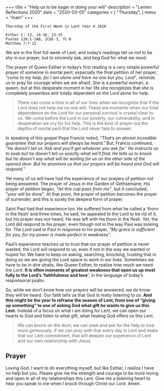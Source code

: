 +++
title = "Help us to be eager in doing your will"
description = "Lenten Reflections 2020"
date = "2020-03-05"
categories = [
    "Thursday",
]
menu = "main"
+++

```
Thursday of the First Week in Lent Year A 2020

Esther C: 12, 14-16, 23-25
Psalms 138:1-2AB, 2CDE-3, 7C-8
Matthew 7:7-12
```

We are in the first full week of Lent, and today’s readings tell us not to be shy in our prayer, but to sincerely ask, and beg God for what we _need_.

The prayer of Queen Esther in today’s first reading is a very simple powerful prayer of someone in mortal peril, especially the final petition of her prayer, _"come to my help, for I am alone and have no one but you, Lord"_, reminds us to pray for courage when we are afraid. She is a powerful woman, a queen, but at this desperate moment in her life she recognizes that she is completely powerless and totally dependent on the Lord alone for help. 

>There can come a time in all of our lives when we recognize that if the Lord does not help me no one will. These are moments when our total dependence on the Lord for our personal survival is crystal clear to us. We come before the Lord in our poverty, our vulnerability, and in desperation we cry for his help. This is the kind of prayer out the depths of mortal peril that the Lord never fails to answer. 

In speaking of this gospel Pope Francis noted, _“That’s an almost incredible guarantee that our prayers will always be heard."_ But, Francis continued, _“He doesn’t tell us ‘Ask and you’ll get whatever you ask for.’ He instructs us to seek but he doesn’t tell us exactly what we’ll find. He tells us to knock but he doesn’t say what will be waiting for us on the other side of the opened door. But he promises us that our prayers will be heard and God will respond.”_

Yet many of us will have had the experience of our prayers of petition not being answered. The prayer of Jesus in the Garden of Gethsemane; His prayer of petition began, _"let this cup pass from me"_, but it concluded, _"your will be done"_. At that point, the prayer of petition becomes the prayer of surrender, and this is surely the deepest form of prayer.

Saint Paul had that experience too. He suffered from what he called a ‘thorn in the flesh’ and three times, he said, he appealed to the Lord to be rid of it, but his prayer was not heard. He was left with his thorn in the flesh. Yet, the Lord did respond to his prayer, even though not in the way Paul was looking for. The Lord said to Paul in response to his prayer, _"My grace is sufficient for you, for my power is made perfect in weakness"_. 

Paul’s experience teaches us to trust that our prayer of petition is never wasted; the Lord will respond to us, even if not in the way we wanted or hoped for. We have to keep on asking, searching, knocking, trusting that in doing so we are giving the Lord space to work in our lives. Sometimes we have to be in dire straits, like Queen Esther, to realize how much we need the Lord. **It is often moments of greatest weakness that open us up most fully to the Lord’s ‘faithfulness and love’**, in the language of today’s responsorial psalm. 

So, while we don’t know how our prayers will be answered, we do know they will be heard. Our faith tells us that God is really listening to us. **And this might be the year to reframe the season of Lent, from one of “giving up something” to one of asking God what gift he wants to give us this Lent.** Instead of a focus on what I am doing for Lent, we can open our hearts to God and listen to what gift, what healing God offers us this Lent. 

>We can knock on the door; we can seek and ask for the help to love more generously. If we can pray with that every day in Lent and make that our Lent commitment, that will deepen our experience of Lent and our own relationship with Jesus.

## Prayer

Loving God, I want to do everything myself, but like Esther, I realize I have no help but you. Please give me the strength and courage to be more loving and open in all of my relationships this Lent. Give me a listening heart to hear you speak to me when I knock through Christ our Lord. Amen.

